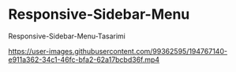 # Responsive-Sidebar-Menu
Responsive-Sidebar-Menu-Tasarimi




https://user-images.githubusercontent.com/99362595/194767140-e911a362-34c1-46fc-bfa2-62a17bcbd36f.mp4

